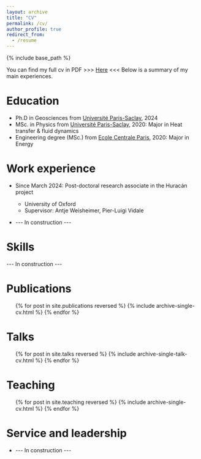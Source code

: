 ```yaml
---
layout: archive
title: "CV"
permalink: /cv/
author_profile: true
redirect_from:
  - /resume
---
```


{% include base_path %}

You can find my full cv in PDF >>> [Here](../_files/cv.pdf) <<<
Below is a summary of my main experiences.

Education
======
* Ph.D in Geosciences from [Université Paris-Saclay](https://www.universite-paris-saclay.fr/), 2024
* MSc. in Physics from [Université Paris-Saclay](https://www.universite-paris-saclay.fr/), 2020: Major in Heat transfer & fluid dynamics
* Engineering degree (MSc.) from [Ecole Centrale Paris](https://www.centralesupelec.fr/), 2020: Major in Energy

Work experience
======
* Since March 2024: Post-doctoral research associate in the Huracán project
  * University of Oxford
  * Supervisor: Antje Weisheimer, Pier-Luigi Vidale

* --- In construction ---
  
Skills
======
--- In construction ---

Publications
======
  <ul>{% for post in site.publications reversed %}
    {% include archive-single-cv.html %}
  {% endfor %}</ul>
  
Talks
======
  <ul>{% for post in site.talks reversed %}
    {% include archive-single-talk-cv.html  %}
  {% endfor %}</ul>
  
Teaching
======
  <ul>{% for post in site.teaching reversed %}
    {% include archive-single-cv.html %}
  {% endfor %}</ul>
  
Service and leadership
======
* --- In construction ---
